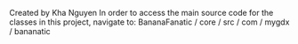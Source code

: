 Created by Kha Nguyen
In order to access the main source code for the classes in this project, navigate to: 
BananaFanatic / core / src / com / mygdx / bananatic
